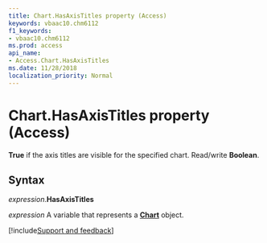 ```yaml
---
title: Chart.HasAxisTitles property (Access)
keywords: vbaac10.chm6112
f1_keywords:
- vbaac10.chm6112
ms.prod: access
api_name:
- Access.Chart.HasAxisTitles
ms.date: 11/28/2018
localization_priority: Normal
---
```



# Chart.HasAxisTitles property (Access)

**True** if the axis titles are visible for the specified chart. Read/write **Boolean**.


## Syntax

_expression_.**HasAxisTitles**

_expression_ A variable that represents a **[Chart](Access.Chart.md)** object.

[!include[Support and feedback](~/includes/feedback-boilerplate.md)]